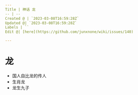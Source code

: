 ```yaml
---
Title | 神话 龙
-- | --
Created @ | `2023-03-08T16:59:28Z`
Updated @| `2023-03-08T16:59:28Z`
Labels | ``
Edit @| [here](https://github.com/junxnone/wiki/issues/140)

---
```

# 龙
- 国人自比龙的传人
- 生肖龙
- 龙生九子
 
